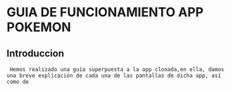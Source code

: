 # GUIA DE FUNCIONAMIENTO APP POKEMON
## Introduccion
     Hemos realizado una guia superpuesta a la app clonada,en ella, damos una breve explicación de cada una de las pantallas de dicha app, así como de 
